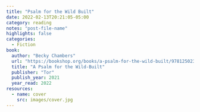 ```yaml
---
title: "Psalm for the Wild Built"
date: 2022-02-13T20:21:05-05:00
category: reading
notes: "post-file-name"
highlights: false
categories:
  - Fiction
book:
  author: "Becky Chambers"
  url: "https://bookshop.org/books/a-psalm-for-the-wild-built/9781250236210"
  title: "A Psalm for the Wild-Built"
  publisher: "Tor"
  publish_year: 2021
  year_read: 2022
resources:
  - name: cover
    src: images/cover.jpg
---
```



